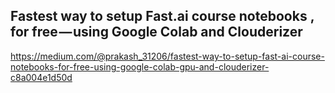 
## Fastest way to setup Fast.ai course notebooks , for free — using Google Colab and Clouderizer

https://medium.com/@prakash_31206/fastest-way-to-setup-fast-ai-course-notebooks-for-free-using-google-colab-gpu-and-clouderizer-c8a004e1d50d
